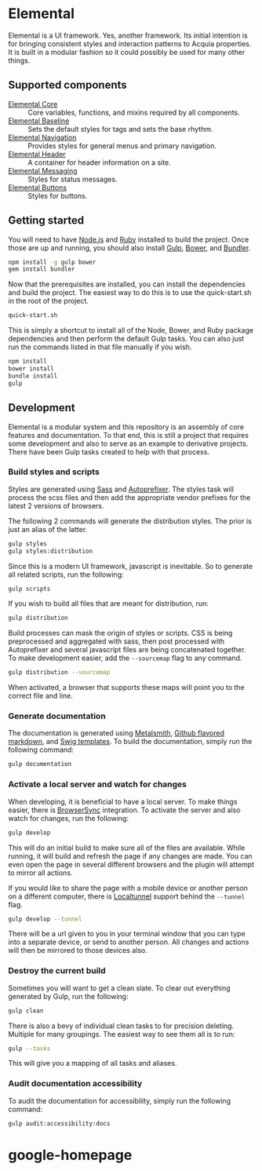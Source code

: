 # Elemental

Elemental is a UI framework. Yes, another framework. Its initial intention is for bringing consistent styles and interaction patterns to Acquia properties. It is built in a modular fashion so it could possibly be used for many other things.

## Supported components

<dl>
  <dt><a href="http://github.com/acquia/elemental-core">Elemental Core</a></dt>
  <dd>Core variables, functions, and mixins required by all components.</dd>
  <dt><a href="http://github.com/acquia/elemental-baseline">Elemental Baseline</a></dt>
  <dd>Sets the default styles for tags and sets the base rhythm.</dd>
  <dt><a href="http://github.com/acquia/elemental-navigation">Elemental Navigation</a></dt>
  <dd>Provides styles for general menus and primary navigation.</dd>
  <dt><a href="http://github.com/acquia/elemental-header">Elemental Header</a></dt>
  <dd>A container for header information on a site.</dd>
  <dt><a href="http://github.com/acquia/elemental-messaging">Elemental Messaging</a></dt>
  <dd>Styles for status messages.</dd>
  <dt><a href="http://github.com/acquia/elemental-buttons">Elemental Buttons</a></dt>
  <dd>Styles for buttons.</dd>
</dl>

## Getting started

You will need to have [Node.js](http://nodejs.org) and [Ruby](http://www.ruby-lang.org) installed to build the project. Once those are up and running, you should also install [Gulp](http://gulpjs.com), [Bower](http://bower.io), and [Bundler](http://bundler.io).

```bash
npm install -g gulp bower
gem install bundler
```

Now that the prerequisites are installed, you can install the dependencies and build the project. The easiest way to do this is to use the quick-start.sh in the root of the project.

```bash
quick-start.sh
```

This is simply a shortcut to install all of the Node, Bower, and Ruby package dependencies and then perform the default Gulp tasks. You can also just run the commands listed in that file manually if you wish.

```bash
npm install
bower install
bundle install
gulp
```

## Development

Elemental is a modular system and this repository is an assembly of core features and documentation. To that end, this is still a project that requires some development and also to serve as an example to derivative projects. There have been Gulp tasks created to help with that process.

### Build styles and scripts

Styles are generated using [Sass](http://sass-lang.com) and [Autoprefixer](https://github.com/postcss/autoprefixer). The styles task will process the scss files and then add the appropriate vendor prefixes for the latest 2 versions of browsers.

The following 2 commands will generate the distribution styles. The prior is just an alias of the latter.

```bash
gulp styles
gulp styles:distribution
```

Since this is a modern UI framework, javascript is inevitable. So to generate all related scripts, run the following:

```bash
gulp scripts
```

If you wish to build all files that are meant for distribution, run:

```bash
gulp distribution
```

Build processes can mask the origin of styles or scripts. CSS is being preprocessed and aggregated with sass, then post processed with Autoprefixer and several javascript files are being concatenated together. To make development easier, add the ```--sourcemap``` flag to any command.

```bash
gulp distribution --sourcemap
```

When activated, a browser that supports these maps will point you to the correct file and line.

### Generate documentation

The documentation is generated using [Metalsmith](http://www.metalsmith.io/), [Github flavored markdown](https://help.github.com/articles/github-flavored-markdown), and [Swig templates](http://paularmstrong.github.io/swig). To build the documentation, simply run the following command:

```bash
gulp documentation
```

### Activate a local server and watch for changes

When developing, it is beneficial to have a local server. To make things easier, there is [BrowserSync](http://www.browsersync.io) integration. To activate the server and also watch for changes, run the following:

```bash
gulp develop
```

This will do an initial build to make sure all of the files are available. While running, it will build and refresh the page if any changes are made. You can even open the page in several different browsers and the plugin will attempt to mirror all actions.

If you would like to share the page with a mobile device or another person on a different computer, there is [Localtunnel](http://localtunnel.me) support behind the ```--tunnel``` flag.

```bash
gulp develop --tunnel
```

There will be a url given to you in your terminal window that you can type into a separate device, or send to another person. All changes and actions will then be mirrored to those devices also.

### Destroy the current build

Sometimes you will want to get a clean slate. To clear out everything generated by Gulp, run the following:

```bash
gulp clean
```

There is also a bevy of individual clean tasks to for precision deleting. Multiple for many groupings. The easiest way to see them all is to run:

```bash
gulp --tasks
```

This will give you a mapping of all tasks and aliases.

### Audit documentation accessibility

To audit the documentation for accessibility, simply run the following command:

```bash
gulp audit:accessibility:docs
```
# google-homepage
